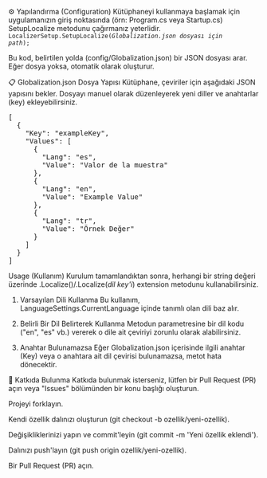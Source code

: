 ⚙️ Yapılandırma (Configuration)
Kütüphaneyi kullanmaya başlamak için uygulamanızın giriş noktasında (örn: Program.cs veya Startup.cs) SetupLocalize metodunu çağırmanız yeterlidir.
<code> 
LocalizerSetup.SetupLocalize(*Globalization.json dosyası için path*);
</code>

Bu kod, belirtilen yolda (config/Globalization.json) bir JSON dosyası arar. Eğer dosya yoksa, otomatik olarak oluşturur.

📋 Globalization.json Dosya Yapısı
Kütüphane, çeviriler için aşağıdaki JSON yapısını bekler. Dosyayı manuel olarak düzenleyerek yeni diller ve anahtarlar (key) ekleyebilirsiniz.

<pre>
[
  {
    "Key": "exampleKey",
    "Values": [
      {
        "Lang": "es",
        "Value": "Valor de la muestra"
      },
      {
        "Lang": "en",
        "Value": "Example Value"
      },
      {
        "Lang": "tr",
        "Value": "Örnek Değer"
      }
    ]
  }
]
</pre>

Usage (Kullanım)
Kurulum tamamlandıktan sonra, herhangi bir string değeri üzerinde .Localize()/.Localize(*dil key'i*) extension metodunu kullanabilirsiniz.

1. Varsayılan Dili Kullanma
Bu kullanım, LanguageSettings.CurrentLanguage içinde tanımlı olan dili baz alır.

2. Belirli Bir Dil Belirterek Kullanma
Metodun parametresine bir dil kodu ("en", "es" vb.) vererek o dile ait çeviriyi zorunlu olarak alabilirsiniz.

3. Anahtar Bulunamazsa
Eğer Globalization.json içerisinde ilgili anahtar (Key) veya o anahtara ait dil çevirisi bulunamazsa, metot hata dönecektir.

🤝 Katkıda Bulunma
Katkıda bulunmak isterseniz, lütfen bir Pull Request (PR) açın veya "Issues" bölümünden bir konu başlığı oluşturun.

Projeyi forklayın.

Kendi özellik dalınızı oluşturun (git checkout -b ozellik/yeni-ozellik).

Değişikliklerinizi yapın ve commit'leyin (git commit -m 'Yeni özellik eklendi').

Dalınızı push'layın (git push origin ozellik/yeni-ozellik).

Bir Pull Request (PR) açın.
